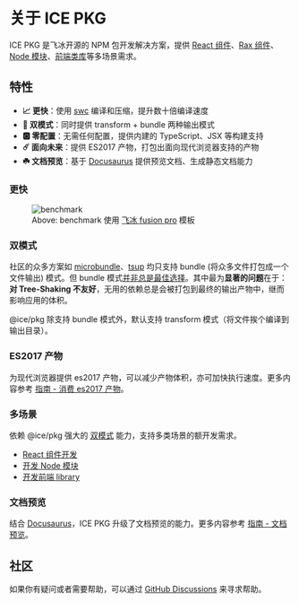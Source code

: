# 关于 ICE PKG

ICE PKG 是飞冰开源的 NPM 包开发解决方案，提供 [React 组件](/scenarios/react)、[Rax 组件](/scenarios/rax)、[Node 模块](/scenarios/node)、[前端类库](/scenarios/web)等多场景需求。

## 特性

- **📈 更快**：使用 [swc](https://swc.rs/docs/configuration/swcrc) 编译和压缩，提升数十倍编译速度
- **🎊 双模式**：同时提供 transform + bundle 两种输出模式
- **🅾️ 零配置**：无需任何配置，提供内建的 TypeScript、JSX 等构建支持
- **☄️ 面向未来**：提供 ES2017 产物，打包出面向现代浏览器支持的产物
- **☘️ 文档预览**：基于 [Docusaurus](https://docusaurus.io/) 提供预览文档、生成静态文档能力

### 更快

<figure style={{
  maxWidth: '800px',
  fontSize: '13px',
  lineHeight: '20px'
}}>
  <img src="https://img.alicdn.com/imgextra/i1/O1CN01MoY2ji23DGjyTw2Dh_!!6000000007221-2-tps-2972-638.png" alt="benchmark" />

<figcaption>Above: benchmark 使用 <a href="https://github.com/maoxiaoke/pkg-benchmark">飞冰 fusion pro</a> 模板</figcaption>
</figure>

### 双模式

社区的众多方案如 [microbundle](https://github.com/developit/microbundle)、[tsup](https://github.com/egoist/tsup) 均只支持 bundle (将众多文件打包成一个文件输出) 模式。但 bundle 模式[并非总是最佳选择](https://github.com/ice-lab/icepkg/issues/301)。其中最为**显著的问题**在于：**对 Tree-Shaking 不友好**，无用的依赖总是会被打包到最终的输出产物中，继而影响应用的体积。

@ice/pkg 除支持 bundle 模式外，默认支持 transform 模式（将文件挨个编译到输出目录）。

### ES2017 产物

为现代浏览器提供 es2017 产物，可以减少产物体积，亦可加快执行速度。更多内容参考 [指南 - 消费 es2017 产物](/guide/abilities#消费-es2017-产物)。

### 多场景

依赖 @ice/pkg 强大的 [双模式](#双模式) 能力，支持多类场景的额开发需求。

+ [React 组件开发](/scenarios/component)
+ [开发 Node 模块](/scenarios/node)
+ [开发前端 library](/scenarios/library)

### 文档预览

结合 [Docusaurus](https://docusaurus.io/)，ICE PKG 升级了文档预览的能力。更多内容参考 [指南 - 文档预览](/guide/preview)。

## 社区

如果你有疑问或者需要帮助，可以通过 [GitHub Discussions](https://github.com/ice-lab/icepkg/discussions/landing) 来寻求帮助。
